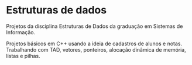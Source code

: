 # Estruturas de dados
 Projetos da disciplina Estruturas de Dados da graduação em Sistemas de Informação.

Projetos básicos em C++ usando a ideia de cadastros de alunos e notas.
Trabalhando com TAD, vetores, ponteiros, alocação dinâmica de memória, listas e pilhas.
